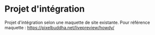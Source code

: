 # Projet d'intégration 
Projet d'intégration selon une maquette de site existante.
Pour référence maquette : https://pixelbuddha.net/livepreview/howdy/
